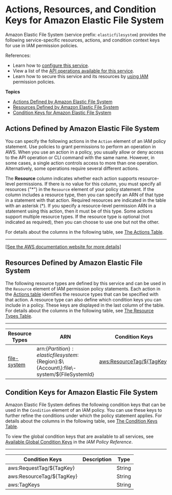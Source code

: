 # Actions, Resources, and Condition Keys for Amazon Elastic File System<a name="list_amazonelasticfilesystem"></a>

Amazon Elastic File System \(service prefix: `elasticfilesystem`\) provides the following service\-specific resources, actions, and condition context keys for use in IAM permission policies\.

References:
+ Learn how to [configure this service](https://docs.aws.amazon.com/efs/latest/ug/)\.
+ View a list of the [API operations available for this service](https://docs.aws.amazon.com/efs/latest/ug/api-reference.html)\.
+ Learn how to secure this service and its resources by [using IAM](https://docs.aws.amazon.com/efs/latest/ug/auth-and-access-control.html) permission policies\.

**Topics**
+ [Actions Defined by Amazon Elastic File System](#amazonelasticfilesystem-actions-as-permissions)
+ [Resources Defined by Amazon Elastic File System](#amazonelasticfilesystem-resources-for-iam-policies)
+ [Condition Keys for Amazon Elastic File System](#amazonelasticfilesystem-policy-keys)

## Actions Defined by Amazon Elastic File System<a name="amazonelasticfilesystem-actions-as-permissions"></a>

You can specify the following actions in the `Action` element of an IAM policy statement\. Use policies to grant permissions to perform an operation in AWS\. When you use an action in a policy, you usually allow or deny access to the API operation or CLI command with the same name\. However, in some cases, a single action controls access to more than one operation\. Alternatively, some operations require several different actions\.

The **Resource** column indicates whether each action supports resource\-level permissions\. If there is no value for this column, you must specify all resources \("\*"\) in the `Resource` element of your policy statement\. If the column includes a resource type, then you can specify an ARN of that type in a statement with that action\. Required resources are indicated in the table with an asterisk \(\*\)\. If you specify a resource\-level permission ARN in a statement using this action, then it must be of this type\. Some actions support multiple resource types\. If the resource type is optional \(not indicated as required\), then you can choose to use one but not the other\.

For details about the columns in the following table, see [The Actions Table](reference_policies_actions-resources-contextkeys.md#actions_table)\.


****  
[\[See the AWS documentation website for more details\]](http://docs.aws.amazon.com/IAM/latest/UserGuide/list_amazonelasticfilesystem.html)

## Resources Defined by Amazon Elastic File System<a name="amazonelasticfilesystem-resources-for-iam-policies"></a>

The following resource types are defined by this service and can be used in the `Resource` element of IAM permission policy statements\. Each action in the [Actions table](#amazonelasticfilesystem-actions-as-permissions) identifies the resource types that can be specified with that action\. A resource type can also define which condition keys you can include in a policy\. These keys are displayed in the last column of the table\. For details about the columns in the following table, see [The Resource Types Table](reference_policies_actions-resources-contextkeys.md#resources_table)\.


****  

| Resource Types | ARN | Condition Keys | 
| --- | --- | --- | 
|   [ file\-system ](https://docs.aws.amazon.com/efs/latest/ug/access-control-overview.html#access-control-resources)  |  arn:$\{Partition\}:elasticfilesystem:$\{Region\}:$\{Account\}:file\-system/$\{FileSystemId\}  |   [ aws:ResourceTag/$\{TagKey\} ](#amazonelasticfilesystem-aws_ResourceTag___TagKey_)   | 

## Condition Keys for Amazon Elastic File System<a name="amazonelasticfilesystem-policy-keys"></a>

Amazon Elastic File System defines the following condition keys that can be used in the `Condition` element of an IAM policy\. You can use these keys to further refine the conditions under which the policy statement applies\. For details about the columns in the following table, see [The Condition Keys Table](reference_policies_actions-resources-contextkeys.md#context_keys_table)\.

To view the global condition keys that are available to all services, see [Available Global Condition Keys](reference_policies_condition-keys.html#AvailableKeys) in the *IAM Policy Reference*\.


****  

| Condition Keys | Description | Type | 
| --- | --- | --- | 
|   aws:RequestTag/$\{TagKey\}  |  | String | 
|   aws:ResourceTag/$\{TagKey\}  |  | String | 
|   aws:TagKeys  |  | String | 
